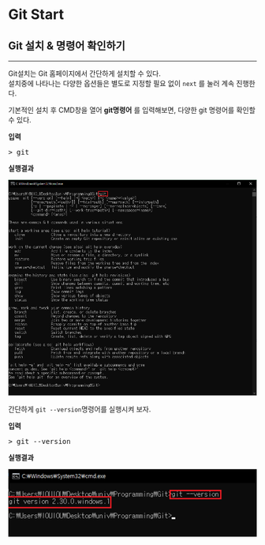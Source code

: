 # Git Start

## Git 설치 & 명령어 확인하기

<hr/>

Git설치는 Git 홈페이지에서 간단하게 설치할 수 있다.  
설치중에 나타나는 다양한 옵션들은 별도로 지정할 필요 없이 `next` 를 눌러 계속 진행한다.   

기본적인 설치 후 CMD창을 열어 **git명령어** 를 입력해보면, 다양한 git 명령어를 확인할 수 있다.  

**입력**

<pre>
> git
</pre>

**실행결과**

<img src='./img/1_CommandGit.png' width='700'></img>

간단하게 `git --version`명령어를 실행시켜 보자.

**입력**

<pre>
> git --version
</pre>

**실행결과**

<img src='./img/2_GitVersionCheck.png'></img>

